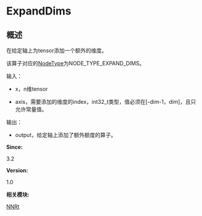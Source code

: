 # ExpandDims


## 概述

在给定轴上为tensor添加一个额外的维度。

该算子对应的[NodeType](_n_n_rt.md#nodetype)为NODE_TYPE_EXPAND_DIMS。

输入：

- x，n维tensor

- axis，需要添加的维度的index，int32_t类型，值必须在[-dim-1，dim]，且只允许常量值。

输出：

- output，给定轴上添加了额外额度的算子。

**Since:**

3.2

**Version:**

1.0

**相关模块:**

[NNRt](_n_n_rt.md)
